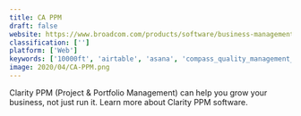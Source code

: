 ```yaml
---
title: CA PPM
draft: false 
website: https://www.broadcom.com/products/software/business-management/clarity-project-portfolio-management-software
classification: ['']
platform: ['Web']
keywords: ['10000ft', 'airtable', 'asana', 'compass_quality_management_system', 'celoxis', 'clarizen', 'easy_projects', 'jira', 'mavenlink', 'micro_focus_ppm', 'microsoft_project_server', 'oracle_primavera', 'planisware_enterprise', 'planview_projectplace', 'sap_ppm', 'sciforma', 'scoro', 'targetprocess', 'trello', 'workotter', 'workfront', 'onepoint_projects']
image: 2020/04/CA-PPM.png
---
```

Clarity PPM (Project &amp; Portfolio Management) can help you grow your business, not just run it. Learn more about Clarity PPM software.